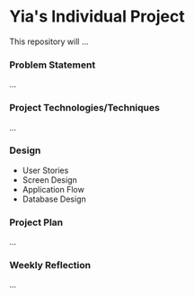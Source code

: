# Yia's Individual Project
This repository will ...

### Problem Statement
...

### Project Technologies/Techniques
...

### Design
* User Stories
* Screen Design
* Application Flow
* Database Design

### Project Plan
...

### Weekly Reflection
...